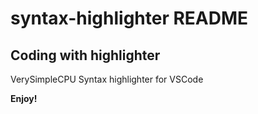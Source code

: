 # syntax-highlighter README

## Coding with highlighter

VerySimpleCPU Syntax highlighter for VSCode

**Enjoy!**
